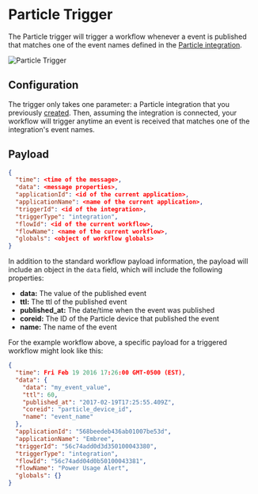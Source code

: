 # Particle Trigger

The Particle trigger will trigger a workflow whenever a event is published that matches one of the event names defined in the [Particle integration](/applications/integrations/#particle).

![Particle Trigger](/images/workflows/triggers/particle-trigger.png "Particle Trigger")

## Configuration

The trigger only takes one parameter: a Particle integration that you previously [created](/applications/integrations/#particle). Then, assuming the integration is connected, your workflow will trigger anytime an event is received that matches one of the integration's event names.

## Payload

```json
{
  "time": <time of the message>,
  "data": <message properties>,
  "applicationId": <id of the current application>,
  "applicationName": <name of the current application>,
  "triggerId": <id of the integration>,
  "triggerType": "integration",
  "flowId": <id of the current workflow>,
  "flowName": <name of the current workflow>,
  "globals": <object of workflow globals>
}
```

In addition to the standard workflow payload information, the payload will include an object in the `data` field, which will include the following properties:

* **data:** The value of the published event
* **ttl:** The ttl of the published event
* **published_at:** The date/time when the event was published
* **coreid:** The ID of the Particle device that published the event
* **name:** The name of the event

For the example workflow above, a specific payload for a triggered workflow might look like this:

```json
{
  "time": Fri Feb 19 2016 17:26:00 GMT-0500 (EST),
  "data": {
    "data": "my_event_value",
    "ttl": 60,
    "published_at": "2017-02-19T17:25:55.409Z",
    "coreid": "particle_device_id",
    "name": "event_name"
  },
  "applicationId": "568beedeb436ab01007be53d",
  "applicationName": "Embree",
  "triggerId": "56c74add0d3d350100043380",
  "triggerType": "integration",
  "flowId": "56c74add04d0b50100043381",
  "flowName": "Power Usage Alert",
  "globals": {}
}
```

